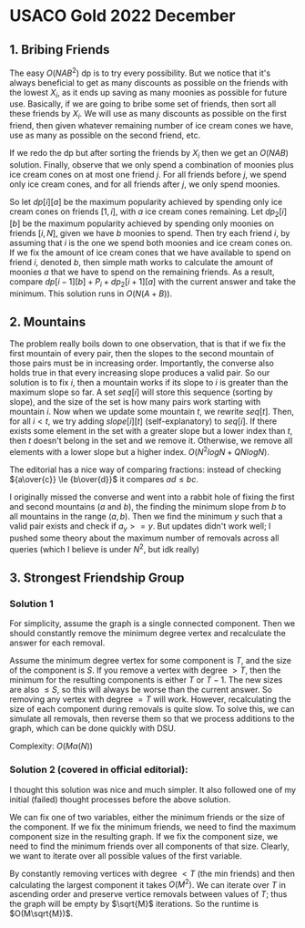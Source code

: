 # USACO Gold 2022 December

## 1. Bribing Friends
The easy $O(NAB^2)$ dp is to try every possibility. But we notice that it's always beneficial to get as many discounts as possible on the friends with the lowest $X_i$, as it ends up saving as many moonies as possible for future use. Basically, if we are going to bribe some set of friends, then sort all these friends by $X_i$. We will use as many discounts as possible on the first friend, then given whatever remaining number of ice cream cones we have, use as many as possible on the second friend, etc.

If we redo the dp but after sorting the friends by $X_i$ then we get an $O(NAB)$ solution. Finally, observe that we only spend a combination of moonies plus ice cream cones on at most one friend $j$. For all friends before $j$, we spend only ice cream cones, and for all friends after $j$, we only spend moonies. 

So let $dp[i][a]$ be the maximum popularity achieved by spending only ice cream cones on friends $[1,i]$, with $a$ ice cream cones remaining. Let $dp_2[i][b]$ be the maximum popularity achieved by spending only moonies on friends $[i,N]$, given we have $b$ moonies to spend. Then try each friend $i$, by assuming that $i$ is the one we spend both moonies and ice cream cones on. If we fix the amount of ice cream cones that we have available to spend on friend $i$, denoted $b$, then simple math works to calculate the amount of moonies $a$ that we have to spend on the remaining friends. As a result, compare $dp[i-1][b]+P_i+dp_2[i+1][a]$ with the current answer and take the minimum. This solution runs in $O(N(A+B))$.

## 2. Mountains
The problem really boils down to one observation, that is that if we fix the first mountain of every pair, then the slopes to the second mountain of those pairs must be in increasing order. Importantly, the converse also holds true in that every increasing slope produces a valid pair. So our solution is to fix $i$, then a mountain works if its slope to $i$ is greater than the maximum slope so far. A set $seq[i]$ will store this sequence (sorting by slope), and the size of the set is how many pairs work starting with mountain $i$. Now when we update some mountain $t$, we rewrite $seq[t]$. Then, for all $i<t$, we try adding $slope[i][t]$ (self-explanatory) to $seq[i]$. If there exists some element in the set with a greater slope but a lower index than $t$, then $t$ doesn't belong in the set and we remove it. Otherwise, we remove all elements with a lower slope but a higher index. $O(N^2logN+QNlogN)$.

The editorial has a nice way of comparing fractions: instead of checking ${a\over{c}} \le {b\over{d}}$ it compares $ad \le bc$.

I originally missed the converse and went into a rabbit hole of fixing the first and second mountains ($a$ and $b$), the finding the minimum slope from $b$ to all mountains in the range $(a,b)$. Then we find the minimum $y$ such that a valid pair exists and check if $a_y >= y$. But updates didn't work well; I pushed some theory about the maximum number of removals across all queries (which I believe is under $N^2$, but idk really)

## 3. Strongest Friendship Group

### Solution 1
For simplicity, assume the graph is a single connected component. 
Then we should constantly remove the minimum degree vertex and recalculate the answer for each removal.

Assume the minimum degree vertex for some component is $T$, and the size of the component is $S$.
If you remove a vertex with degree $> T$, then the minimum for the resulting components is either $T$ or $T-1$.
The new sizes are also $\le S$, so this will always be worse than the current answer.
So removing any vertex with degree $= T$ will work. However, recalculating the size of each component during removals is quite slow.
To solve this, we can simulate all removals, then reverse them so that we process additions to the graph, which can be done quickly with DSU.

Complexity: $O(M\alpha(N))$

### Solution 2 (covered in official editorial):
I thought this solution was nice and much simpler. It also followed one of my initial (failed) thought processes before the above solution.

We can fix one of two variables, either the minimum friends or the size of the component.
If we fix the minimum friends, we need to find the maximum component size in the resulting graph.
If we fix the component size, we need to find the minimum friends over all components of that size.
Clearly, we want to iterate over all possible values of the first variable.

By constantly removing vertices with degree $< T$ (the min friends) and then calculating the largest component it takes $O(M^2)$.
We can iterate over $T$ in ascending order and preserve vertice removals between values of $T$; thus the graph will be empty by $\sqrt{M}$ iterations.
So the runtime is $O(M\sqrt{M})$.